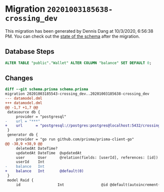 # Migration `20201003185638-crossing_dev`

This migration has been generated by Dennis Dang at 10/3/2020, 6:56:38 PM.
You can check out the [state of the schema](schema.prisma) after the migration.

## Database Steps

```sql
ALTER TABLE "public"."Wallet" ALTER COLUMN "balance" SET DEFAULT 0;
```

## Changes

```diff
diff --git schema.prisma schema.prisma
migration 20201003185543-crossing_dev..20201003185638-crossing_dev
--- datamodel.dml
+++ datamodel.dml
@@ -1,7 +1,7 @@
 datasource db {
     provider = "postgresql"
-    url = "***"
+    url      = "postgresql://postgres:postgres@localhost:5432/crossing_dev"
 }
 generator db {
     provider = "go run github.com/prisma/prisma-client-go"
@@ -38,9 +38,9 @@
     deletedAt DateTime?
     updatedAt DateTime  @updatedAt
     user      User      @relation(fields: [userId], references: [id])
     userId    Int
-    balance   Int
+    balance   Int       @default(0)
 }
 model Raid {
     id                 Int                 @id @default(autoincrement())
```


